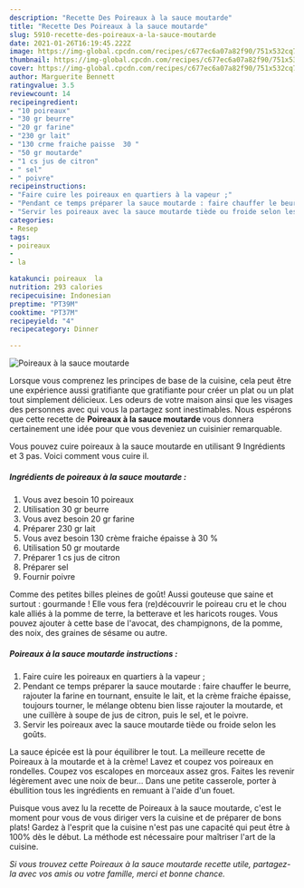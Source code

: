 ```yaml
---
description: "Recette Des Poireaux à la sauce moutarde"
title: "Recette Des Poireaux à la sauce moutarde"
slug: 5910-recette-des-poireaux-a-la-sauce-moutarde
date: 2021-01-26T16:19:45.222Z
image: https://img-global.cpcdn.com/recipes/c677ec6a07a82f90/751x532cq70/poireaux-a-la-sauce-moutarde-photo-principale-de-la-recette.jpg
thumbnail: https://img-global.cpcdn.com/recipes/c677ec6a07a82f90/751x532cq70/poireaux-a-la-sauce-moutarde-photo-principale-de-la-recette.jpg
cover: https://img-global.cpcdn.com/recipes/c677ec6a07a82f90/751x532cq70/poireaux-a-la-sauce-moutarde-photo-principale-de-la-recette.jpg
author: Marguerite Bennett
ratingvalue: 3.5
reviewcount: 14
recipeingredient:
- "10 poireaux"
- "30 gr beurre"
- "20 gr farine"
- "230 gr lait"
- "130 crme fraiche paisse  30 "
- "50 gr moutarde"
- "1 cs jus de citron"
- " sel"
- " poivre"
recipeinstructions:
- "Faire cuire les poireaux en quartiers à la vapeur ;"
- "Pendant ce temps préparer la sauce moutarde : faire chauffer le beurre, rajouter la farine en tournant, ensuite le lait, et la crème fraiche épaisse, toujours tourner, le mélange obtenu bien lisse rajouter la moutarde, et une cuillère à soupe de jus de citron, puis le sel, et le poivre."
- "Servir les poireaux avec la sauce moutarde tiède ou froide selon les goûts."
categories:
- Resep
tags:
- poireaux
- 
- la

katakunci: poireaux  la 
nutrition: 293 calories
recipecuisine: Indonesian
preptime: "PT39M"
cooktime: "PT37M"
recipeyield: "4"
recipecategory: Dinner

---
```



![Poireaux à la sauce moutarde](https://img-global.cpcdn.com/recipes/c677ec6a07a82f90/751x532cq70/poireaux-a-la-sauce-moutarde-photo-principale-de-la-recette.jpg)

Lorsque vous comprenez les principes de base de la cuisine, cela peut être une expérience aussi gratifiante que gratifiante pour créer un plat ou un plat tout simplement délicieux. Les odeurs de votre maison ainsi que les visages des personnes avec qui vous la partagez sont inestimables. Nous espérons que cette recette de <strong> Poireaux à la sauce moutarde </strong> vous donnera certainement une idée pour que vous deveniez un cuisinier remarquable.

<!--inarticleads1-->

Vous pouvez cuire poireaux à la sauce moutarde en utilisant 9 Ingrédients et 3 pas. Voici comment vous cuire il.

##### Ingrédients de poireaux à la sauce moutarde :

1. Vous avez besoin 10 poireaux
1. Utilisation 30 gr beurre
1. Vous avez besoin 20 gr farine
1. Préparer 230 gr lait
1. Vous avez besoin 130 crème fraiche épaisse à 30 %
1. Utilisation 50 gr moutarde
1. Préparer 1 cs jus de citron
1. Préparer  sel
1. Fournir  poivre


Comme des petites billes pleines de goût! Aussi gouteuse que saine et surtout : gourmande ! Elle vous fera (re)découvrir le poireau cru et le chou kale alliés à la pomme de terre, la betterave et les haricots rouges. Vous pouvez ajouter à cette base de l&#39;avocat, des champignons, de la pomme, des noix, des graines de sésame ou autre. 

<!--inarticleads2-->

##### Poireaux à la sauce moutarde instructions :

1. Faire cuire les poireaux en quartiers à la vapeur ;
1. Pendant ce temps préparer la sauce moutarde : faire chauffer le beurre, rajouter la farine en tournant, ensuite le lait, et la crème fraiche épaisse, toujours tourner, le mélange obtenu bien lisse rajouter la moutarde, et une cuillère à soupe de jus de citron, puis le sel, et le poivre.
1. Servir les poireaux avec la sauce moutarde tiède ou froide selon les goûts.


La sauce épicée est là pour équilibrer le tout. La meilleure recette de Poireaux à la moutarde et à la crème! Lavez et coupez vos poireaux en rondelles. Coupez vos escalopes en morceaux assez gros. Faites les revenir légèrement avec une noix de beur… Dans une petite casserole, porter à ébullition tous les ingrédients en remuant à l&#39;aide d&#39;un fouet. 

<!--inarticleads1-->

<p>
Puisque vous avez lu la recette de Poireaux à la sauce moutarde, c'est le moment pour vous de vous diriger vers la cuisine et de préparer de bons plats! Gardez à l'esprit que la cuisine n'est pas une capacité qui peut être à 100% dès le début. La méthode est nécessaire pour maîtriser l'art de la cuisine.
</p>

<p>
<i>Si vous trouvez cette Poireaux à la sauce moutarde recette utile, partagez-la avec vos amis ou votre famille, merci et bonne chance.</i>
</p>
